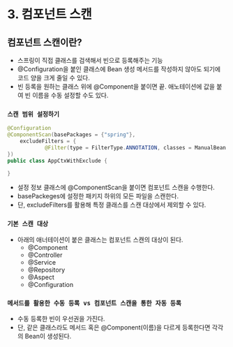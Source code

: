 # 3. 컴포넌트 스캔

## 컴포넌트 스캔이란?
- 스프링이 직접 클래스를 검색해서 빈으로 등록해주는 기능
- @Configuration을 붙인 클래스에 Bean 생성 메서드를 작성하지 않아도 되기에 코드 양을 크게 줄일 수 있다.
- 빈 등록을 원하는 클래스 위에 @Component을 붙이면 끝. 애노테이션에 값을 붙여 빈 이름을 수동 설정할 수도 있다.   

   
### `스캔 범위 설정하기`
``` java
@Configuration
@ComponentScan(basePackages = {"spring"}, 
	excludeFilters = { 
			@Filter(type = FilterType.ANNOTATION, classes = ManualBean.class )			
})
public class AppCtxWithExclude {

}
```
- 설정 정보 클래스에 @ComponentScan을 붙이면 컴포넌트 스캔을 수행한다.
- basePackeges에 설정한 패키지 하위의 모든 파일을 스캔한다.
- 단, excludeFilters를 활용해 특정 클래스를 스캔 대상에서 제외할 수 있다.

### `기본 스캔 대상`
- 아래의 애너테이션이 붙은 클래스는 컴포넌트 스캔의 대상이 된다.
  - @Component
  - @Controller
  - @Service
  - @Repository
  - @Aspect
  - @Configuration

### `메서드를 활용한 수동 등록 vs 컴포넌트 스캔을 통한 자동 등록`
- 수동 등록한 빈이 우선권을 가진다.
- 단, 같은 클래스라도 메서드 혹은 @Component(이름)을 다르게 등록한다면 각각의 Bean이 생성된다.